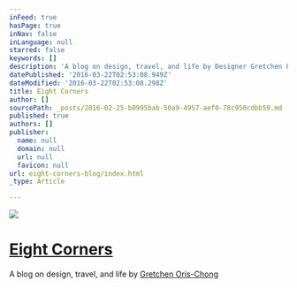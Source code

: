 ```yaml
---
inFeed: true
hasPage: true
inNav: false
inLanguage: null
starred: false
keywords: []
description: 'A blog on design, travel, and life by Designer Gretchen Oris-Chong'
datePublished: '2016-03-22T02:53:08.949Z'
dateModified: '2016-03-22T02:53:08.298Z'
title: Eight Corners
author: []
sourcePath: _posts/2016-02-25-b0995bab-50a9-4957-aef0-78c950cdbb59.md
published: true
authors: []
publisher:
  name: null
  domain: null
  url: null
  favicon: null
url: eight-corners-blog/index.html
_type: Article

---
```

![](https://the-grid-user-content.s3-us-west-2.amazonaws.com/8f877434-c2b3-46e2-a27e-a50d787ceb5a.png)

# [Eight Corners][0]

A blog on design, travel, and life by [Gretchen Oris-Chong][1]

[0]: http://eightcorners.co/
[1]: http://gretchenorischong.com/